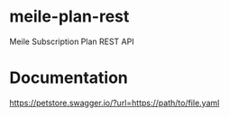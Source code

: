 # meile-plan-rest
Meile Subscription Plan REST API

# Documentation
https://petstore.swagger.io/?url=https://path/to/file.yaml
